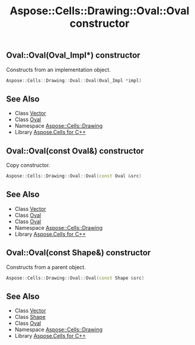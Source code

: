 ﻿---
title: Aspose::Cells::Drawing::Oval::Oval constructor
linktitle: Oval
second_title: Aspose.Cells for C++ API Reference
description: 'Aspose::Cells::Drawing::Oval::Oval constructor. Constructs from an implementation object in C++.'
type: docs
weight: 100
url: /cpp/aspose.cells.drawing/oval/oval/
---
## Oval::Oval(Oval_Impl*) constructor


Constructs from an implementation object.

```cpp
Aspose::Cells::Drawing::Oval::Oval(Oval_Impl *impl)
```

## See Also

* Class [Vector](../../../aspose.cells/vector/)
* Class [Oval](../)
* Namespace [Aspose::Cells::Drawing](../../)
* Library [Aspose.Cells for C++](../../../)
## Oval::Oval(const Oval\&) constructor


Copy constructor.

```cpp
Aspose::Cells::Drawing::Oval::Oval(const Oval &src)
```

## See Also

* Class [Vector](../../../aspose.cells/vector/)
* Class [Oval](../)
* Class [Oval](../)
* Namespace [Aspose::Cells::Drawing](../../)
* Library [Aspose.Cells for C++](../../../)
## Oval::Oval(const Shape\&) constructor


Constructs from a parent object.

```cpp
Aspose::Cells::Drawing::Oval::Oval(const Shape &src)
```

## See Also

* Class [Vector](../../../aspose.cells/vector/)
* Class [Shape](../../shape/)
* Class [Oval](../)
* Namespace [Aspose::Cells::Drawing](../../)
* Library [Aspose.Cells for C++](../../../)

